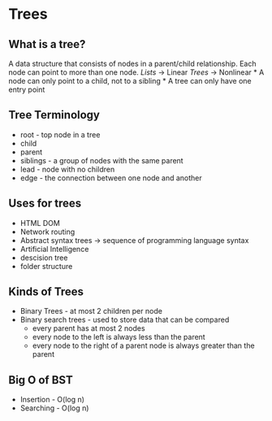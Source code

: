 # Trees #

## What is a tree? ##
A data structure that consists of nodes in a parent/child relationship. Each node can point to more than one node.
*Lists* -> Linear
*Trees* -> Nonlinear
    * A node can only point to a child, not to a sibling
    * A tree can only have one entry point

## Tree Terminology ##
* root - top node in a tree
* child
* parent
* siblings - a group of nodes with the same parent
* lead - node with no children
* edge - the connection between one node and another

## Uses for trees ##
* HTML DOM
* Network routing
* Abstract syntax trees -> sequence of programming language syntax 
* Artificial Intelligence
* descision tree
* folder structure

## Kinds of Trees #
* Binary Trees - at most 2 children per node
* Binary search trees - used to store data that can be compared
    * every parent has at most 2 nodes
    * every node to the left is always less than the parent
    * every node to the right of a parent node is always greater than the parent


## Big O of BST ##
* Insertion - O(log n)
* Searching - O(log n)

